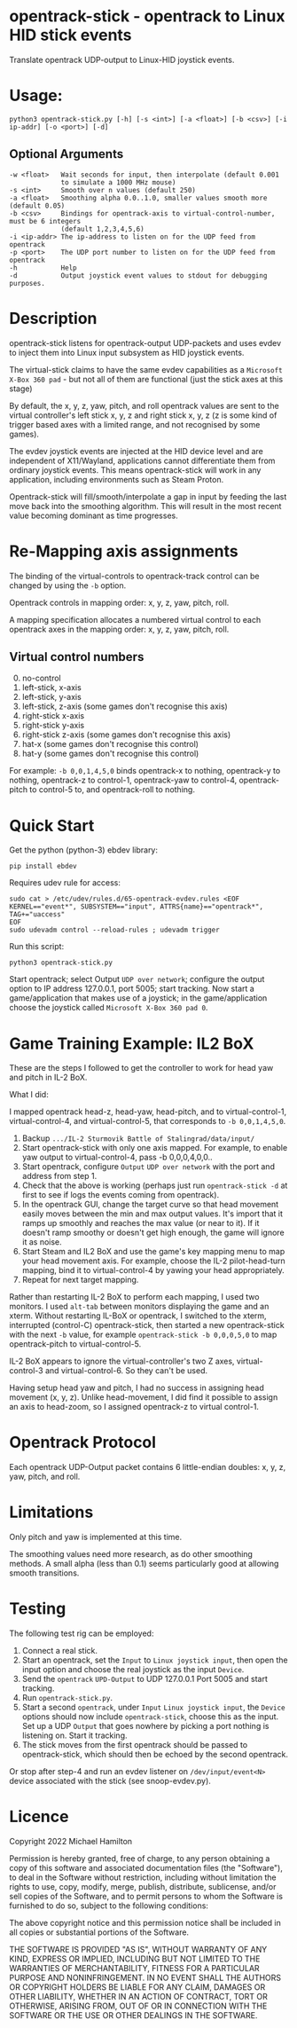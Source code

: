 
opentrack-stick - opentrack to Linux HID stick events
=====================================================

Translate opentrack UDP-output to Linux-HID joystick events.

Usage:
======

    python3 opentrack-stick.py [-h] [-s <int>] [-a <float>] [-b <csv>] [-i ip-addr] [-o <port>] [-d]

Optional Arguments
------------------

    -w <float>   Wait seconds for input, then interpolate (default 0.001
                 to simulate a 1000 MHz mouse)
    -s <int>     Smooth over n values (default 250)
    -a <float>   Smoothing alpha 0.0..1.0, smaller values smooth more (default 0.05)
    -b <csv>     Bindings for opentrack-axis to virtual-control-number, must be 6 integers
                 (default 1,2,3,4,5,6)
    -i <ip-addr> The ip-address to listen on for the UDP feed from opentrack
    -p <port>    The UDP port number to listen on for the UDP feed from opentrack
    -h           Help
    -d           Output joystick event values to stdout for debugging purposes.

Description
===========

opentrack-stick listens for opentrack-output UDP-packets and uses evdev
to inject them into Linux input subsystem as HID joystick events.

The virtual-stick claims to have the same evdev capabilities as a
`Microsoft X-Box 360 pad` - but not all of them are functional (just the
stick axes at this stage)

By default, the x, y, z, yaw, pitch, and roll opentrack values are sent
to the virtual controller's left stick x, y, z and right stick x, y, z
(z is some kind of trigger based axes with a limited range, and
not recognised by some games).

The evdev joystick events are injected at the HID device level and are
independent of X11/Wayland, applications cannot differentiate them
from ordinary joystick events.  This means opentrack-stick will work in
any application, including environments such as Steam Proton.

Opentrack-stick will fill/smooth/interpolate a gap in input by feeding
the last move back into the smoothing algorithm. This will result in
the most recent value becoming dominant as time progresses.

Re-Mapping axis assignments
===========================

The binding of the virtual-controls to opentrack-track control can
be changed by using the `-b` option.

Opentrack controls in mapping order: x, y, z, yaw, pitch, roll.

A mapping specification allocates a numbered virtual control to each
opentrack axes in the mapping order: x, y, z, yaw, pitch, roll.

Virtual control numbers
-----------------------

0. no-control
1. left-stick, x-axis
2. left-stick, y-axis
3. left-stick, z-axis (some games don't recognise this axis)
4. right-stick x-axis
5. right-stick y-axis
6. right-stick z-axis (some games don't recognise this axis)
7. hat-x (some games don't recognise this control)
8. hat-y (some games don't recognise this control)

For example: `-b 0,0,1,4,5,0` binds opentrack-x to nothing,
opentrack-y to nothing, opentrack-z to control-1, opentrack-yaw
to control-4, opentrack-pitch to control-5 to, and opentrack-roll
to nothing.

Quick Start
===========

Get the python (python-3) ebdev library:

    pip install ebdev

Requires udev rule for access:

    sudo cat > /etc/udev/rules.d/65-opentrack-evdev.rules <EOF
    KERNEL=="event*", SUBSYSTEM=="input", ATTRS{name}=="opentrack*",  TAG+="uaccess"
    EOF
    sudo udevadm control --reload-rules ; udevadm trigger

Run this script:

    python3 opentrack-stick.py

Start opentrack; select Output `UDP over network`; configure the
output option to IP address 127.0.0.1, port 5005; start tracking.
Now start a game/application that makes use of a joystick;
in the game/application choose the joystick called `Microsoft X-Box 360 pad 0`.


Game Training Example: IL2 BoX
==============================

These are the steps I followed to get the controller to work for
head yaw and pitch in IL-2 BoX.

What I did:

I mapped opentrack head-z, head-yaw, head-pitch, and  to
virtual-control-1, virtual-control-4, and virtual-control-5,
that corresponds to `-b 0,0,1,4,5,0`.

1. Backup `.../IL-2 Sturmovik Battle of Stalingrad/data/input/`
2. Start opentrack-stick with only one axis mapped. For example,
   to enable yaw output to virtual-control-4, pass -b 0,0,0,4,0,0..
3. Start opentrack, configure `Output` `UDP over network`
   with the port and address from step 1.
4. Check that the above is working (perhaps just run
   ``opentrack-stick -d`` at first to see if logs the events
   coming from opentrack).
6. In the opentrack GUI, change the target curve so that head
   movement easily moves between the min and max output values.
   It's import that it ramps up smoothly and reaches the max
   value (or near to it).  If it doesn't ramp smoothy or doesn't
   get high enough, the game will ignore it as noise.
7. Start Steam and IL2 BoX and use the game's key mapping
   menu to map your head movement axis.  For example,
   choose the IL-2 pilot-head-turn mapping, bind it
   to virtual-control-4 by yawing your head appropriately.
8. Repeat for next target mapping.

Rather than restarting IL-2 BoX to perform each mapping,
I used two monitors. I used `alt-tab` between monitors
displaying the game and an xterm. Without restarting
IL-BoX or opentrack, I switched to the xterm,
interrupted (control-C) opentrack-stick, then started a
new opentrack-stick with the next `-b` value, for
example `opentrack-stick -b 0,0,0,5,0` to map opentrack-pitch
to virtual-control-5.

IL-2 BoX appears to ignore the virtual-controller's two Z axes,
virtual-control-3 and virtual-control-6. So they can't be used.

Having setup head yaw and pitch, I had no success in assigning
head movement (x, y, z).  Unlike head-movement, I did find
it possible to assign an axis to head-zoom, so I assigned
opentrack-z to virtual control-1.


Opentrack Protocol
==================

Each opentrack UDP-Output packet contains 6 little-endian
doubles: x, y, z, yaw, pitch, and roll.

Limitations
===========

Only pitch and yaw is implemented at this time.

The smoothing values need more research, as do other smoothing
methods.  A small alpha (less than 0.1) seems particularly good
at allowing smooth transitions.

Testing
=======

The following test rig can be employed:

1. Connect a real stick.
2. Start an opentrack, set the `Input` to `Linux joystick input`, then
   open the input option and choose the real joystick as the
   input `Device`.
3. Send the `opentrack` `UPD-Output` to UDP 127.0.0.1 Port 5005
   and start tracking.
4. Run `opentrack-stick.py`.
5. Start a second `opentrack`, under `Input` `Linux joystick input`, the
   `Device` options should now include `opentrack-stick`, choose this
   as the input.  Set up a UDP `Output` that goes nowhere by picking a port
   nothing is listening on.  Start it tracking.
6. The stick moves from the first opentrack should be passed to
   opentrack-stick, which should then be echoed by the second
   opentrack.

Or stop after step-4 and run an evdev listener on `/dev/input/event<N>`
device associated with the stick (see snoop-evdev.py).

Licence
=======

Copyright 2022 Michael Hamilton

Permission is hereby granted, free of charge, to any person obtaining a
copy of this software and associated documentation files (the "Software"),
to deal in the Software without restriction, including without limitation
the rights to use, copy, modify, merge, publish, distribute, sublicense,
and/or sell copies of the Software, and to permit persons to whom the
Software is furnished to do so, subject to the following conditions:

The above copyright notice and this permission notice shall be included
in all copies or substantial portions of the Software.

THE SOFTWARE IS PROVIDED "AS IS", WITHOUT WARRANTY OF ANY KIND, EXPRESS OR
IMPLIED, INCLUDING BUT NOT LIMITED TO THE WARRANTIES OF MERCHANTABILITY,
FITNESS FOR A PARTICULAR PURPOSE AND NONINFRINGEMENT. IN NO EVENT SHALL
THE AUTHORS OR COPYRIGHT HOLDERS BE LIABLE FOR ANY CLAIM, DAMAGES OR OTHER
LIABILITY, WHETHER IN AN ACTION OF CONTRACT, TORT OR OTHERWISE, ARISING FROM,
OUT OF OR IN CONNECTION WITH THE SOFTWARE OR THE USE OR OTHER DEALINGS IN THE
SOFTWARE.
